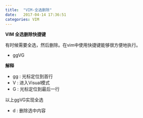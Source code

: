```yaml
---
title:  "VIM-全选删除"
date:   2017-04-14 17:36:51
categories: VIM
---
```


**VIM 全选删除快捷键**

有时候需要全选，然后删除。在vim中使用快捷键能够很方便地执行。

 * ggVG


**解释**

- gg : 光标定位到首行
- V  : 进入Visual模式
- G  : 光标定位到最后一行

以上ggVG实现全选

- d  : 删除选中内容


